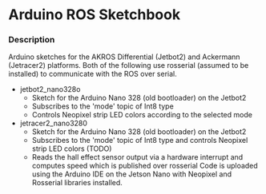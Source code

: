 # Arduino ROS Sketchbook

### Description
Arduino sketches for the AKROS Differential (Jetbot2) and Ackermann (Jetracer2) platforms. Both of the following use rosserial (assumed to be installed) to communicate with the ROS over serial.
* jetbot2_nano328o
  * Sketch for the Arduino Nano 328 (old bootloader) on the Jetbot2
  * Subscribes to the 'mode' topic of Int8 type
  * Controls Neopixel strip LED colors according to the selected mode
* jetracer2_nano3280
  * Sketch for the Arduino Nano 328 (old bootloader) on the Jetbot2
  * Subscribes to the 'mode' topic of Int8 type and controls Neopixel strip LED colors (TODO)
  * Reads the hall effect sensor output via a hardware interrupt and computes speed which is published over rosserial
Code is uploaded using the Arduino IDE on the Jetson Nano with Neopixel and Rosserial libraries installed.

